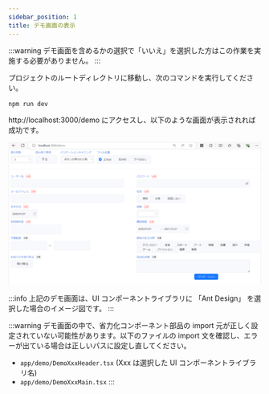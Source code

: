 ```yaml
---
sidebar_position: 1
title: デモ画面の表示
---
```


:::warning
デモ画面を含めるかの選択で「いいえ」を選択した方はこの作業を実施する必要がありません。
:::

プロジェクトのルートディレクトリに移動し、次のコマンドを実行してください。

```bash title="Terminal"
npm run dev
```

http://localhost:3000/demo にアクセスし、以下のような画面が表示されれば成功です。

![デモ画面](../../../static/img/demo-screen.png)

:::info
上記のデモ画面は、UI コンポーネントライブラリに 「Ant Design」 を選択した場合のイメージ図です。
:::

:::warning
デモ画面の中で、省力化コンポーネント部品の import 元が正しく設定されていない可能性があります。以下のファイルの import 文を確認し、エラーが出ている場合は正しいパスに設定し直してください。

- `app/demo/DemoXxxHeader.tsx` (Xxx は選択した UI コンポーネントライブラリ名)
- `app/demo/DemoXxxMain.tsx`
  :::
